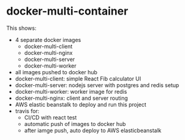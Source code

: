 # docker-multi-container

This shows: 
- 4 separate docker images
  - docker-multi-client
  - docker-multi-nginx
  - docker-multi-server
  - docker-multi-worker 
- all images pushed to docker hub
- docker-multi-client: simple React Fib calculator UI
- docker-multi-server: nodejs server with postgres and redis setup
- docker-multi-worker: worker image for redis
- docker-multi-nginx: client and server routing
- AWS elastic beanstalk to deploy and run this project
- travis for:
  - CI/CD with react test
  - automatic push of images to docker hub
  - after iamge push, auto deploy to AWS elasticbeanstalk
